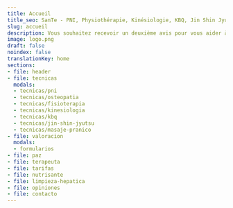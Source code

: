 ```yaml
---
title: Accueil
title_seo: SanTe - PNI, Physiothérapie, Kinésiologie, KBQ, Jin Shin Jyutsu...
slug: accueil
description: Vous souhaitez recevoir un deuxième avis pour vous aider à comprendre ce qui ne va pas ? Plus de 25.000 séances et plus de 15 ans d'expérience.
image: logo.png
draft: false
noindex: false
translationKey: home
sections:
- file: header
- file: tecnicas
  modals:
  - tecnicas/pni
  - tecnicas/osteopatia
  - tecnicas/fisioterapia
  - tecnicas/kinesiologia
  - tecnicas/kbq
  - tecnicas/jin-shin-jyutsu
  - tecnicas/masaje-pranico
- file: valoracion
  modals:
  - formularios
- file: paz
- file: terapeuta
- file: tarifas
- file: nutrisante
- file: limpieza-hepatica
- file: opiniones
- file: contacto
---
```

